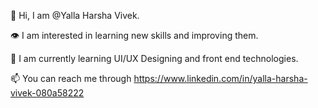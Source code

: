 👋 Hi, I am @Yalla Harsha Vivek.

👁️ I am interested in learning new skills and improving them.

🎨 I am currently learning UI/UX Designing and front end technologies.

📫 You can reach me through https://www.linkedin.com/in/yalla-harsha-vivek-080a58222
